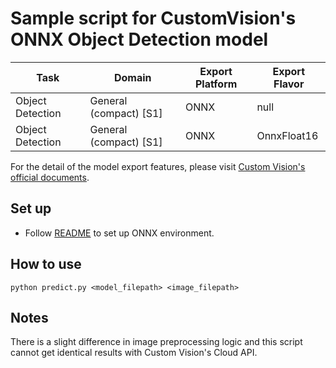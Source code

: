 # Sample script for CustomVision's ONNX Object Detection model

| Task | Domain | Export Platform | Export Flavor |
|------|--------|-----------------|---------------|
| Object Detection | General (compact) [S1] | ONNX | null |
| Object Detection | General (compact) [S1] | ONNX | OnnxFloat16 |


For the detail of the model export features, please visit [Custom Vision's official documents](https://docs.microsoft.com/en-us/azure/cognitive-services/custom-vision-service/).

## Set up
- Follow [README](../README.md) to set up ONNX environment.

## How to use
```
python predict.py <model_filepath> <image_filepath>
```

## Notes
There is a slight difference in image preprocessing logic and this script cannot get identical results with Custom Vision's Cloud API.